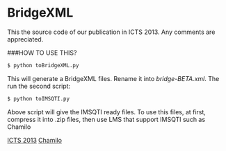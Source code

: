 BridgeXML
=========

This the source code of our publication in ICTS 2013. Any comments are appreciated.  

###HOW TO USE THIS?

```sh
$ python toBridgeXML.py
```

This will generate a BridgeXML files. Rename it into *bridge-BETA.xml*. The run the second script:

```sh
$ python toIMSQTI.py
```

Above script will give the IMSQTI ready files. To use this files, at first, compress it into .zip files, then use LMS that support IMSQTI such as Chamilo

[ICTS 2013](http://icts.if.its.ac.id/openaccess/2013/PP_36_PAPER_9.html)
[Chamilo](http://www.chamilo.org/)
